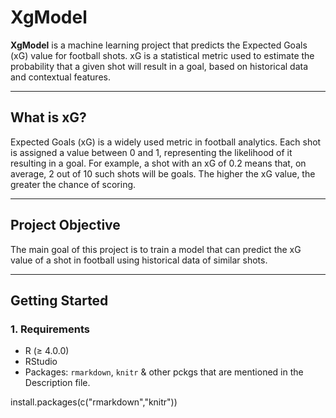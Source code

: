 # XgModel

**XgModel** is a machine learning project that predicts the Expected Goals (xG) value for football shots. xG is a statistical metric used to estimate the probability that a given shot will result in a goal, based on historical data and contextual features.

---

## What is xG?

Expected Goals (xG) is a widely used metric in football analytics. Each shot is assigned a value between 0 and 1, representing the likelihood of it resulting in a goal. For example, a shot with an xG of 0.2 means that, on average, 2 out of 10 such shots will be goals. The higher the xG value, the greater the chance of scoring.

---

## Project Objective

The main goal of this project is to train a model that can predict the xG value of a shot in football using historical data of similar shots. 

---


## Getting Started

### 1. Requirements

- R (≥ 4.0.0)
- RStudio 
- Packages: `rmarkdown`, `knitr` & other pckgs that are mentioned in the Description file.

install.packages(c("rmarkdown","knitr"))


